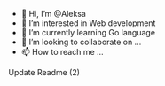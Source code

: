 - 👋 Hi, I’m @Aleksa
- 👀 I’m interested in Web development
- 🌱 I’m currently learning Go language
- 💞️ I’m looking to collaborate on ...
- 📫 How to reach me ...

Update Readme (2)
<!---
DearBadyDev/DearBadyDev is a ✨ special ✨ repository because its `README.md` (this file) appears on your GitHub profile.
You can click the Preview link to take a look at your changes.
--->
